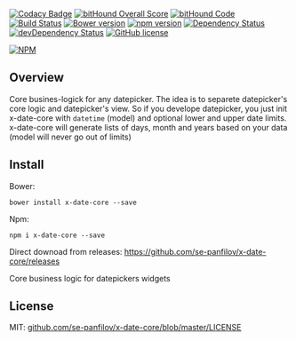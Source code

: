 [![Codacy Badge](https://api.codacy.com/project/badge/grade/0c8c1820a3a74d89b4a29a4064e14eb8)](https://www.codacy.com/app/se-panfilov/x-date-core) [![bitHound Overall Score](https://www.bithound.io/github/se-panfilov/x-date-core/badges/score.svg)](https://www.bithound.io/github/se-panfilov/x-date-core) [![bitHound Code](https://www.bithound.io/github/se-panfilov/x-date-core/badges/code.svg)](https://www.bithound.io/github/se-panfilov/x-date-core)
[![Build Status](https://travis-ci.org/se-panfilov/x-date-core.svg?branch=master)](https://travis-ci.org/se-panfilov/x-date-core)
[![Bower version](https://badge.fury.io/bo/x-date-core.svg)](http://badge.fury.io/bo/x-date-core)
[![npm version](https://badge.fury.io/js/x-date-core.svg)](http://badge.fury.io/js/x-date-core)
[![Dependency Status](https://david-dm.org/se-panfilov/x-date-core.svg)](https://david-dm.org/se-panfilov/x-date-core)
[![devDependency Status](https://david-dm.org/se-panfilov/x-date-core/dev-status.svg)](https://david-dm.org/se-panfilov/x-date-core#info=devDependencies)
[![GitHub license](https://img.shields.io/github/license/mashape/apistatus.svg)](https://github.com/se-panfilov/x-date-core/blob/master/LICENSE)

[![NPM](https://nodei.co/npm/x-date-core.png?downloads=true&downloadRank=true&stars=true)](https://nodei.co/npm/x-date-core/)

Overview
------

Core busines-logick for any datepicker. The idea is to separete datepicker's core logic and datepicker's view.
So if you develope datepicker, you just init x-date-core with `datetime` (model) and optional lower and upper date limits.
x-date-core will generate lists of days, month and years based on your data (model will never go out of limits)

Install
-------

Bower: 

```
bower install x-date-core --save
```

Npm: 
```
npm i x-date-core --save
```

Direct downoad from releases: https://github.com/se-panfilov/x-date-core/releases



Core business logic for datepickers widgets

License
-----

MIT: [github.com/se-panfilov/x-date-core/blob/master/LICENSE][1]

[1]: https://github.com/se-panfilov/x-date-core/blob/master/LICENSE
